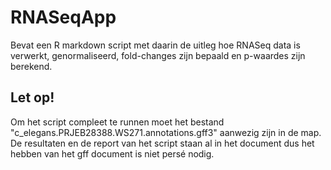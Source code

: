 # RNASeqApp

Bevat een R markdown script met daarin de uitleg hoe RNASeq data is verwerkt, genormaliseerd, fold-changes zijn bepaald en p-waardes zijn berekend.

## Let op!
Om het script compleet te runnen moet het bestand "c_elegans.PRJEB28388.WS271.annotations.gff3" aanwezig zijn in de map. De resultaten en de report van het script staan al in het document dus het hebben van het gff document is niet persé nodig.
